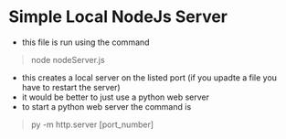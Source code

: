 # Simple Local NodeJs Server


* this file is run using the command
> node nodeServer.js

* this creates a local server on the listed port (if you upadte a file you have to restart the server)
* it would be better to just use a python web server 
* to start a python web server the command is
> py -m http.server [port_number]